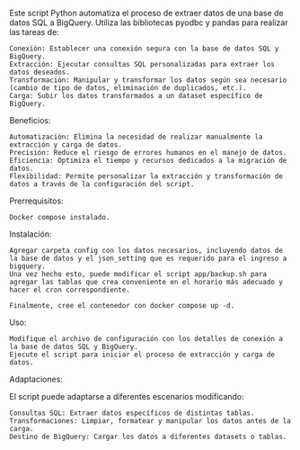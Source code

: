 Este script Python automatiza el proceso de extraer datos de una base de datos SQL a BigQuery. Utiliza las bibliotecas pyodbc y pandas para realizar las tareas de:

    Conexión: Establecer una conexión segura con la base de datos SQL y BigQuery.
    Extracción: Ejecutar consultas SQL personalizadas para extraer los datos deseados.
    Transformación: Manipular y transformar los datos según sea necesario (cambio de tipo de datos, eliminación de duplicados, etc.).
    Carga: Subir los datos transformados a un dataset específico de BigQuery.

Beneficios:

    Automatización: Elimina la necesidad de realizar manualmente la extracción y carga de datos.
    Precisión: Reduce el riesgo de errores humanos en el manejo de datos.
    Eficiencia: Optimiza el tiempo y recursos dedicados a la migración de datos.
    Flexibilidad: Permite personalizar la extracción y transformación de datos a través de la configuración del script.

Prerrequisitos:

    Docker compose instalado.

Instalación:
    
    Agregar carpeta config con los datos necesarios, incluyendo datos de la base de datos y el json_setting que es requerido para el ingreso a bigquery.
    Una vez hecho esto, puede modificar el script app/backup.sh para agregar las tablas que crea conveniente en el horario más adecuado y hacer el cron correspondiente.
    
    Finalmente, cree el contenedor con docker compose up -d.

Uso:

    Modifique el archivo de configuración con los detalles de conexión a la base de datos SQL y BigQuery.
    Ejecute el script para iniciar el proceso de extracción y carga de datos.

Adaptaciones:

El script puede adaptarse a diferentes escenarios modificando:

    Consultas SQL: Extraer datos específicos de distintas tablas.
    Transformaciones: Limpiar, formatear y manipular los datos antes de la carga.
    Destino de BigQuery: Cargar los datos a diferentes datasets o tablas.
